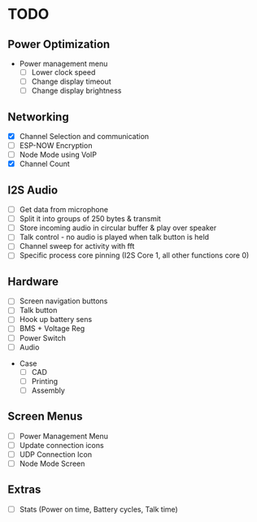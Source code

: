 # TODO

## Power Optimization
- Power management menu
  - [ ] Lower clock speed
  - [ ] Change display timeout
  - [ ] Change display brightness

## Networking
- [x] Channel Selection and communication
- [ ] ESP-NOW Encryption
- [ ] Node Mode using VoIP
- [x] Channel Count

## I2S Audio
- [ ] Get data from microphone
- [ ] Split it into groups of 250 bytes & transmit
- [ ] Store incoming audio in circular buffer & play over speaker
- [ ] Talk control - no audio is played when talk button is held
- [ ] Channel sweep for activity with fft
- [ ] Specific process core pinning (I2S Core 1, all other functions core 0) 

## Hardware
- [ ] Screen navigation buttons
- [ ] Talk button
- [ ] Hook up battery sens
- [ ] BMS + Voltage Reg
- [ ] Power Switch
- [ ] Audio
- Case
  - [ ] CAD
  - [ ] Printing
  - [ ] Assembly

## Screen Menus
- [ ] Power Management Menu
- [ ] Update connection icons
- [ ] UDP Connection Icon
- [ ] Node Mode Screen

## Extras
- [ ] Stats (Power on time, Battery cycles, Talk time)
